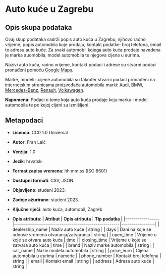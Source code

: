 # Auto kuće u Zagrebu

## Opis skupa podataka

Ovaj skup podataka sadrži popis auto kuća u Zagrebu, njihovo radno vrijeme, popis automobila koje prodaju, kontakt podatke: broj telefona, email te adresu auto kuće.
Za svaki automobil kojega auto kuća prodaje navedena je marka auomobila, model automobila te njegova cijena u eurima.

Nazivi auto kuća, radno vrijeme, kontakt podaci i adrese su stvarni podaci pronađeni pomoću [Google Maps](https://www.google.com/maps/).

Marke, modeli i cijene automobila su također stvarni podaci pronađeni na internetskim stranicama proizvođača automobila marki: [Audi](https://www.audi.hr), [BMW](https://www.bmw.hr/hr/index.html), [Mercedes-Benz](https://www.mercedes-benz.hr/passengercars.html), [Renault](https://www.renault.hr/vozila.html), [Volkswagen](https://www.volkswagen.hr).

**Napomena**: Podaci o tome koja auto kuća prodaje koju marku i model automobila te po kojoj cijeni su izmišljeni.

## Metapodaci

- **Licenca**: CC0 1.0 Universal
  
- **Autor**: Fran Laić
  
- **Verzija**: 1.0
  
- **Jezik**: hrvatski
    
- **Format zapisa vremena**: hh:mm:ss (ISO 8601)
  
- **Dostupni formati**: CSV, JSON

- **Objavljeno**: studeni 2023.

- **Zadnje ažurirano**: studeni 2023.

- **Ključne riječi**: auto kuća, automobil, Zagreb

- **Opis atributa**:
  | **Atribut**     | **Opis atributa**                                   | **Tip podatka** |
  |-----------------|-----------------------------------------------------|-----------------|
  | dealership_name | Naziv auto kuće                                     | string          |
  | days            | Dani na koje se odnose vremena otvaranja/zatvaranja | string          |
  | open_time       | Vrijeme u koje se otvara auto kuća                  | time            |
  | closing_time    | Vrijeme u koje se zatvara auto kuća                 | time            |
  | brand           | Naziv marke automobila                              | string          |
  | car_name        | Naziv modela automobila                             | string          |
  | price_euro      | Cijena automobila u eurima                          | numeric         |
  | phone_number    | Kontakt broj telefona                               | string          |
  | email           | Kontakt email                                       | string          |
  | address         | Adresa auto kuće                                    | string          |
